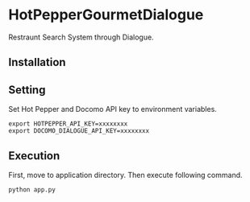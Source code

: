 # HotPepperGourmetDialogue
Restraunt Search System through Dialogue.


## Installation


## Setting
Set Hot Pepper and Docomo API key to environment variables.

```
export HOTPEPPER_API_KEY=xxxxxxxx
export DOCOMO_DIALOGUE_API_KEY=xxxxxxxx
```

## Execution
First, move to application directory. Then execute following command.

```
python app.py
```